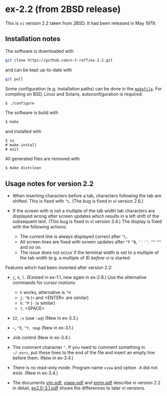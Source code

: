 # ex-2.2 (from 2BSD release)
This is `vi` version 2.2 taken from 2BSD.
It had been released in May 1979.
## Installation notes
The software is downloaded with
```sh
git clone https://github.com/n-t-roff/ex-2.2.git
```
and can be kept up-to-date with
```sh
git pull
```
Some configuration (e.g. installation paths) can be done in the
[`makefile`](https://github.com/n-t-roff/ex-2.2/blob/master/Makefile.in).
For compiling on BSD, Linux and Solaris, autoconfiguration is required:
```sh
$ ./configure
```
The software is build with
```sh
$ make
```
and installed with
```
$ su
# make install
# exit
```
All generated files are removed with
```sh
$ make distclean
```
## Usage notes for version 2.2

* When inserting characters before a tab,
  characters following the tab are shifted.
  This is fixed with `^L`.
  (The bug is fixed in vi version 2.6.)
* If the screen with is not a multiple of the tab width
  tab characters are displayed wrong
  after screen updates
  which results in a left shift of the subsequent text.
  (This bug is fixed in vi version 3.4.)
  The display is fixed with the following actions:

  * The current line is always displayed correct after `^L`.
  * All screen lines are fixed with screen updates after
    `^F` `^B`, `''` `''`. `^^` `^^` and so on.
  * The issue does not occur if the terminal width is set
    to a multiple of the tab width (e.g. a multiple of 8)
    *before* vi is started.

Features which had been invented after version 2.2:

* `j`, `k`, `l`.
  (Existed in ex-1.1, new again in ex-2.8.)
  Use the alternative commands for cursor motions:

  * `h` works, alternative is `^H`
  * `j`: `^N`
    (`+` and &lt;ENTER&gt; are similar)
  * `k`: `^P`
    (`-` is similar)
  * `l`: &lt;SPACE&gt;

* `ZZ`, `:x` (use `:wq`)
  (New in ex-3.3.)
* `~`, `^E`, `^Y`, `:map`
  (New in ex-3.1.)
* Job control
  (New in ex-3.4.)
* The comment character `"`.
  If you need to comment something in `~/.exrc`,
  put these lines to the end of the file
  and insert an empty line before them.
  (New in ex-3.4.)
* There is no read-only mode.
  Program name `view` and option `-R` did not exist.
  (New in ex-3.4.)
* The documents
  [viin.pdf](http://n-t-roff.github.io/ex/2.2/viin.pdf),
  [viapp.pdf](http://n-t-roff.github.io/ex/2.2/viapp.pdf)
  and
  [exrm.pdf](http://n-t-roff.github.io/ex/2.2/exrm.pdf)
  describe vi version 2.2 in detail,
  [ex2.0-3.1.pdf](http://n-t-roff.github.io/ex/3.2/ex2.0-3.1.pdf)
  shows the differences to later vi versions.
